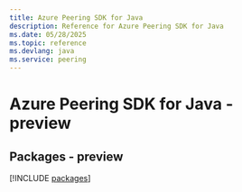 ```yaml
---
title: Azure Peering SDK for Java
description: Reference for Azure Peering SDK for Java
ms.date: 05/28/2025
ms.topic: reference
ms.devlang: java
ms.service: peering
---
```

# Azure Peering SDK for Java - preview
## Packages - preview
[!INCLUDE [packages](peering-index.md)]